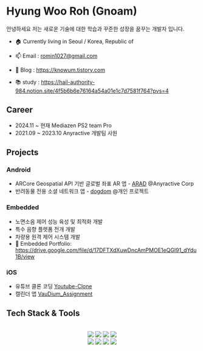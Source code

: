 # Hyung Woo Roh (Gnoam)
안녕하세요 저는 새로운 기술에 대한 학습과 꾸준한 성장을 꿈꾸는 개발자 입니다.
<br>

- 🏠 Currently living in Seoul / Korea, Republic of

- 📫 Email : romin1027@gmail.com
- 📡 Blog : https://knowum.tistory.com
- 📚 study : https://hail-authority-984.notion.site/4f5b6b6e76164a54a01e1c7d7581f764?pvs=4

## Career
- 2024.11 ~ 현재 Mediazen PS2 team Pro
- 2021.09 ~ 2023.10 Anyractive 개발팀 사원


## Projects


### Android
- ARCore Geospatial API 기반 글로벌 좌표 AR 앱 - [ARAD](https://github.com/Gnoam-R/ARAD_Public.git) @Anyractive Corp
- 반려동물 전용 소셜 네트워크 앱 - [dogdom](https://github.com/Gnoam-R/dogdom.git) @개인 프로젝트

### Embedded 
- 노면소음 제어 성능 육성 및 최적화 개발 
- 특수 음향 플렛폼 전개 개발 
- 차량용 원격 제어 시스템 개발
- 💼 Embedded Portfolio: https://drive.google.com/file/d/17DFTXdXuwDncAmPMOE1eQGI91_dYdu1B/view

### iOS
- 유튜브 클론 코딩 [Youtube-Clone](https://github.com/iOS-YouTube-CloneCoding/Youtube_Clone_Gnoam.git)
- 캘린더 앱 [VauDium_Assignment](https://github.com/Gnoam-R/VauDium_Assignment)
  


## Tech Stack & Tools
<br>
<div align=center> 

  <img src="https://img.shields.io/badge/Kotlin-232F3E?style=for-the-badge&logo=kotlin&logoColor=white"> 
  <img src="https://img.shields.io/badge/Android-3DDC84?style=for-the-badge&logo=Android&logoColor=white">
  <img src="https://img.shields.io/badge/C-181717?style=for-the-badge&logo=java&logoColor=white"> 
  <img src="https://img.shields.io/badge/Swift-FCC624?style=for-the-badge&logo=swift&logoColor=black"> 
  <br>
  <img src="https://img.shields.io/badge/Figma-F24E1E?style=for-the-badge&logo=Figma&logoColor=white">   
  <img src="https://img.shields.io/badge/github-181717?style=for-the-badge&logo=github&logoColor=white">
  <img src="https://img.shields.io/badge/notion-F80000?style=for-the-badge&logo=notion&logoColor=white">
  <img src="https://img.shields.io/badge/firebase-FFCA28?style=for-the-badge&logo=firebase&logoColor=black"> 
<!--   <img src="https://img.shields.io/badge/Visual studio-7952B3?style=for-the-badge&logo=visualstudio&logoColor=white"> -->
</div>
<br>
